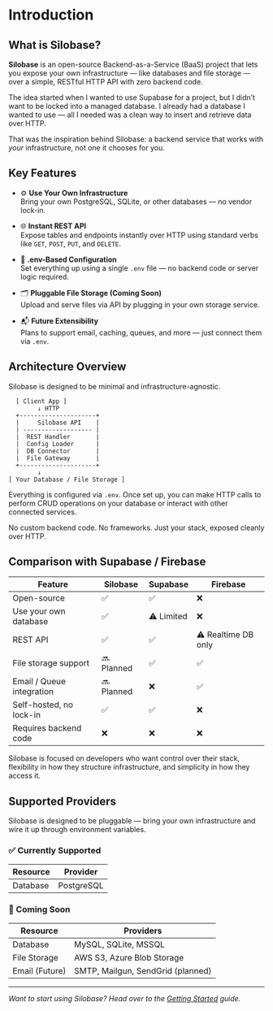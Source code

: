 # Introduction

## What is Silobase?

**Silobase** is an open-source Backend-as-a-Service (BaaS) project that lets you expose your own infrastructure — like databases and file storage — over a simple, RESTful HTTP API with zero backend code.

The idea started when I wanted to use Supabase for a project, but I didn’t want to be locked into a managed database. I already had a database I wanted to use — all I needed was a clean way to insert and retrieve data over HTTP.

That was the inspiration behind Silobase: a backend service that works with *your* infrastructure, not one it chooses for you.

## Key Features

- ⚙️ **Use Your Own Infrastructure**  
  Bring your own PostgreSQL, SQLite, or other databases — no vendor lock-in.

- 🌐 **Instant REST API**  
  Expose tables and endpoints instantly over HTTP using standard verbs like `GET`, `POST`, `PUT`, and `DELETE`.

- 🧩 **.env-Based Configuration**  
  Set everything up using a single `.env` file — no backend code or server logic required.

- 🗂 **Pluggable File Storage (Coming Soon)**  
  Upload and serve files via API by plugging in your own storage service.

- 📬 **Future Extensibility**  
  Plans to support email, caching, queues, and more — just connect them via `.env`.

## Architecture Overview

Silobase is designed to be minimal and infrastructure-agnostic.

```text
  [ Client App ]
        ↓ HTTP
  +---------------------+
  |     Silobase API    |
  | ------------------- |
  |  REST Handler       |
  |  Config Loader      |
  |  DB Connector       |
  |  File Gateway       |
  +---------------------+
        ↓
[ Your Database / File Storage ]
```
Everything is configured via `.env`. Once set up, you can make HTTP calls to perform CRUD operations on your database or interact with other connected services.

No custom backend code. No frameworks. Just your stack, exposed cleanly over HTTP.

## Comparison with Supabase / Firebase

| Feature                        | **Silobase** | Supabase | Firebase |
|-------------------------------|--------------|----------|----------|
| Open-source                   | ✅           | ✅        | ❌       |
| Use your own database         | ✅           | ⚠️ Limited | ❌       |
| REST API                      | ✅           | ✅        | ⚠️ Realtime DB only |
| File storage support          | 🔜 Planned   | ✅        | ✅       |
| Email / Queue integration     | 🔜 Planned   | ❌        | ✅       |
| Self-hosted, no lock-in       | ✅           | ✅        | ❌       |
| Requires backend code         | ❌           | ❌        | ❌       |

Silobase is focused on developers who want control over their stack, flexibility in how they structure infrastructure, and simplicity in how they access it.

## Supported Providers

Silobase is designed to be pluggable — bring your own infrastructure and wire it up through environment variables.

### ✅ Currently Supported

| Resource     | Provider     |
|--------------|--------------|
| Database     | PostgreSQL   |

### 🚧 Coming Soon

| Resource      | Providers                              |
|---------------|-----------------------------------------|
| Database      | MySQL, SQLite, MSSQL                   |
| File Storage  | AWS S3, Azure Blob Storage             |
| Email (Future) | SMTP, Mailgun, SendGrid (planned)     |


---

*Want to start using Silobase? Head over to the [Getting Started](../getting-started.md) guide.*
